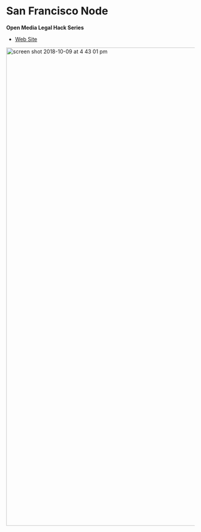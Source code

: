 # San Francisco Node
**Open Media Legal Hack Series**

* [Web Site](http://sf.legalhackathon.org)

<img width="1280" alt="screen shot 2018-10-09 at 4 43 01 pm" src="https://user-images.githubusercontent.com/2357755/46791986-21bfb380-ccf7-11e8-9d36-b7b4fde87226.png">
